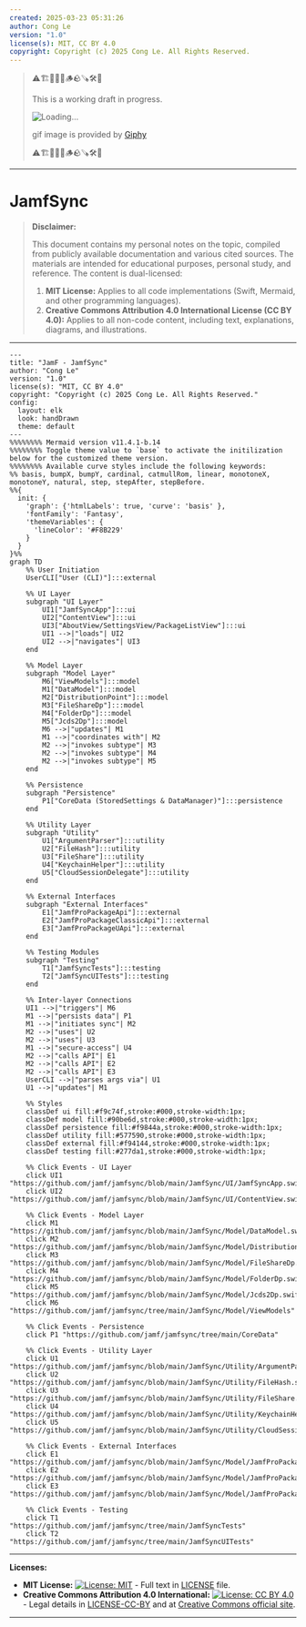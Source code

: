 ```yaml
---
created: 2025-03-23 05:31:26
author: Cong Le
version: "1.0"
license(s): MIT, CC BY 4.0
copyright: Copyright (c) 2025 Cong Le. All Rights Reserved.
---
```



> ⚠️🏗️🚧🦺🧱🪵🪨🪚🛠️👷
> 
> This is a working draft in progress.
> 
> ![Loading...](https://media0.giphy.com/media/v1.Y2lkPTc5MGI3NjExdXp3dTJrNjExdTd5c3JwdzlsZmo0ZmJqbjJhanN1d2JnMnBmNWN3ayZlcD12MV9pbnRlcm5hbF9naWZfYnlfaWQmY3Q9Zw/52qtwCtj9OLTi/giphy.gif)
> 
> gif image is provided by [Giphy](https://giphy.com)
> 
> ⚠️🏗️🚧🦺🧱🪵🪨🪚🛠️👷

----


# JamfSync
> **Disclaimer:**
>
> This document contains my personal notes on the topic,
> compiled from publicly available documentation and various cited sources.
> The materials are intended for educational purposes, personal study, and reference.
> The content is dual-licensed:
> 1. **MIT License:** Applies to all code implementations (Swift, Mermaid, and other programming languages).
> 2. **Creative Commons Attribution 4.0 International License (CC BY 4.0):** Applies to all non-code content, including text, explanations, diagrams, and illustrations.
---



```mermaid
---
title: "JamF - JamfSync"
author: "Cong Le"
version: "1.0"
license(s): "MIT, CC BY 4.0"
copyright: "Copyright (c) 2025 Cong Le. All Rights Reserved."
config:
  layout: elk
  look: handDrawn
  theme: default
---
%%%%%%%% Mermaid version v11.4.1-b.14
%%%%%%%% Toggle theme value to `base` to activate the initilization below for the customized theme version.
%%%%%%%% Available curve styles include the following keywords:
%% basis, bumpX, bumpY, cardinal, catmullRom, linear, monotoneX, monotoneY, natural, step, stepAfter, stepBefore.
%%{
  init: {
    'graph': {'htmlLabels': true, 'curve': 'basis' },
    'fontFamily': 'Fantasy',
    'themeVariables': {
      'lineColor': '#F8B229'
    }
  }
}%%
graph TD
    %% User Initiation
    UserCLI["User (CLI)"]:::external

    %% UI Layer
    subgraph "UI Layer"
        UI1["JamfSyncApp"]:::ui
        UI2["ContentView"]:::ui
        UI3["AboutView/SettingsView/PackageListView"]:::ui
        UI1 -->|"loads"| UI2
        UI2 -->|"navigates"| UI3
    end

    %% Model Layer
    subgraph "Model Layer"
        M6["ViewModels"]:::model
        M1["DataModel"]:::model
        M2["DistributionPoint"]:::model
        M3["FileShareDp"]:::model
        M4["FolderDp"]:::model
        M5["Jcds2Dp"]:::model
        M6 -->|"updates"| M1
        M1 -->|"coordinates with"| M2
        M2 -->|"invokes subtype"| M3
        M2 -->|"invokes subtype"| M4
        M2 -->|"invokes subtype"| M5
    end

    %% Persistence
    subgraph "Persistence"
        P1["CoreData (StoredSettings & DataManager)"]:::persistence
    end

    %% Utility Layer
    subgraph "Utility"
        U1["ArgumentParser"]:::utility
        U2["FileHash"]:::utility
        U3["FileShare"]:::utility
        U4["KeychainHelper"]:::utility
        U5["CloudSessionDelegate"]:::utility
    end

    %% External Interfaces
    subgraph "External Interfaces"
        E1["JamfProPackageApi"]:::external
        E2["JamfProPackageClassicApi"]:::external
        E3["JamfProPackageUApi"]:::external
    end

    %% Testing Modules
    subgraph "Testing"
        T1["JamfSyncTests"]:::testing
        T2["JamfSyncUITests"]:::testing
    end

    %% Inter-layer Connections
    UI1 -->|"triggers"| M6
    M1 -->|"persists data"| P1
    M1 -->|"initiates sync"| M2
    M2 -->|"uses"| U2
    M2 -->|"uses"| U3
    M1 -->|"secure-access"| U4
    M2 -->|"calls API"| E1
    M2 -->|"calls API"| E2
    M2 -->|"calls API"| E3
    UserCLI -->|"parses args via"| U1
    U1 -->|"updates"| M1

    %% Styles
    classDef ui fill:#f9c74f,stroke:#000,stroke-width:1px;
    classDef model fill:#90be6d,stroke:#000,stroke-width:1px;
    classDef persistence fill:#f9844a,stroke:#000,stroke-width:1px;
    classDef utility fill:#577590,stroke:#000,stroke-width:1px;
    classDef external fill:#f94144,stroke:#000,stroke-width:1px;
    classDef testing fill:#277da1,stroke:#000,stroke-width:1px;

    %% Click Events - UI Layer
    click UI1 "https://github.com/jamf/jamfsync/blob/main/JamfSync/UI/JamfSyncApp.swift"
    click UI2 "https://github.com/jamf/jamfsync/blob/main/JamfSync/UI/ContentView.swift"

    %% Click Events - Model Layer
    click M1 "https://github.com/jamf/jamfsync/blob/main/JamfSync/Model/DataModel.swift"
    click M2 "https://github.com/jamf/jamfsync/blob/main/JamfSync/Model/DistributionPoint.swift"
    click M3 "https://github.com/jamf/jamfsync/blob/main/JamfSync/Model/FileShareDp.swift"
    click M4 "https://github.com/jamf/jamfsync/blob/main/JamfSync/Model/FolderDp.swift"
    click M5 "https://github.com/jamf/jamfsync/blob/main/JamfSync/Model/Jcds2Dp.swift"
    click M6 "https://github.com/jamf/jamfsync/tree/main/JamfSync/Model/ViewModels"

    %% Click Events - Persistence
    click P1 "https://github.com/jamf/jamfsync/tree/main/CoreData"

    %% Click Events - Utility Layer
    click U1 "https://github.com/jamf/jamfsync/blob/main/JamfSync/Utility/ArgumentParser.swift"
    click U2 "https://github.com/jamf/jamfsync/blob/main/JamfSync/Utility/FileHash.swift"
    click U3 "https://github.com/jamf/jamfsync/blob/main/JamfSync/Utility/FileShare.swift"
    click U4 "https://github.com/jamf/jamfsync/blob/main/JamfSync/Utility/KeychainHelper.swift"
    click U5 "https://github.com/jamf/jamfsync/blob/main/JamfSync/Utility/CloudSessionDelegate.swift"

    %% Click Events - External Interfaces
    click E1 "https://github.com/jamf/jamfsync/blob/main/JamfSync/Model/JamfProPackageApi.swift"
    click E2 "https://github.com/jamf/jamfsync/blob/main/JamfSync/Model/JamfProPackageClassicApi.swift"
    click E3 "https://github.com/jamf/jamfsync/blob/main/JamfSync/Model/JamfProPackageUApi.swift"

    %% Click Events - Testing
    click T1 "https://github.com/jamf/jamfsync/tree/main/JamfSyncTests"
    click T2 "https://github.com/jamf/jamfsync/tree/main/JamfSyncUITests"

```





---
**Licenses:**

- **MIT License:**  [![License: MIT](https://img.shields.io/badge/License-MIT-yellow.svg)](LICENSE) - Full text in [LICENSE](LICENSE) file.
- **Creative Commons Attribution 4.0 International:** [![License: CC BY 4.0](https://licensebuttons.net/l/by/4.0/88x31.png)](LICENSE-CC-BY) - Legal details in [LICENSE-CC-BY](LICENSE-CC-BY) and at [Creative Commons official site](http://creativecommons.org/licenses/by/4.0/).

---

